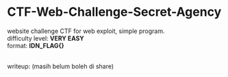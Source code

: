 # CTF-Web-Challenge-Secret-Agency
website challenge CTF for web exploit, simple program. <br>
difficulty level: <b>VERY EASY</b> <br>
format: <b>IDN_FLAG{}</b> <br><br>

writeup: (masih belum boleh di share)
